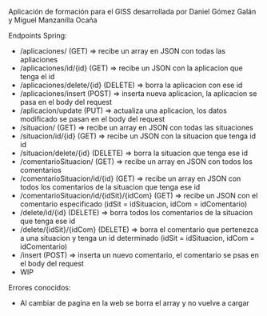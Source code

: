Aplicación de formación para el GISS desarrollada por Daniel Gómez Galán y Miguel Manzanilla Ocaña

Endpoints Spring:
  - /aplicaciones/ (GET) => recibe un array en JSON con todas las apliaciones
  - /aplicaciones/id/{id} (GET) => recibe un JSON con la aplicacion que tenga el id
  - /aplicaciones/delete/{id} (DELETE) => borra la aplicacion con ese id
  - /aplicaciones/insert (POST) => inserta nueva aplicacion, la aplicacion se pasa en el body del request
  - /aplicacion/update (PUT) => actualiza una aplicacion, los datos modificado se pasan en el body del request
  - /situacion/ (GET) => recibe un array en JSON con todas las situaciones
  - /situacion/id/{id} (GET) => recibe un JSON con la situacion que tenga id id
  - /situacion/delete/{id} (DELETE) => borra la situacion que tenga ese id
  - /comentarioSituacion/ (GET) => recibe un array en JSON con todos los comentarios
  - /comentarioSituacion/id/{id} (GET) => recibe un array en JSON con todos los comentarios de la situacion que tenga ese id
  - /comentarioSituacion/id/{idSit}/{idCom} (GET) => recibe un JSON con el comentario especificado (idSit = idSituacion, idCom = idComentario)
  - /delete/id/{id} (DELETE) => borra todos los comentarios de la situacion que tenga ese id
  - /delete/{idSit}/{idCom} (DELETE) => borra el comentario que pertenezca a una situacion y tenga un id determinado (idSit = idSituacion, idCom = idComentario)
  - /insert (POST) => inserta un nuevo comentario, el comentario se psas en el body del request
  - WIP

Errores conocidos:
  - Al cambiar de pagina en la web se borra el array y no vuelve a cargar
